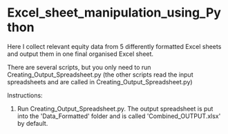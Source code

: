 # Excel_sheet_manipulation_using_Python
Here I collect relevant equity data from 5 differently formatted Excel sheets and output them in one final organised Excel sheet.

There are several scripts, but you only need to run Creating_Output_Spreadsheet.py (the other scripts read the input spreadsheets and are called in 
Creating_Output_Spreadsheet.py)

Instructions:

1. Run Creating_Output_Spreadsheet.py. The output spreadsheet is put into the 'Data_Formatted' folder and is called 'Combined_OUTPUT.xlsx' by default.
